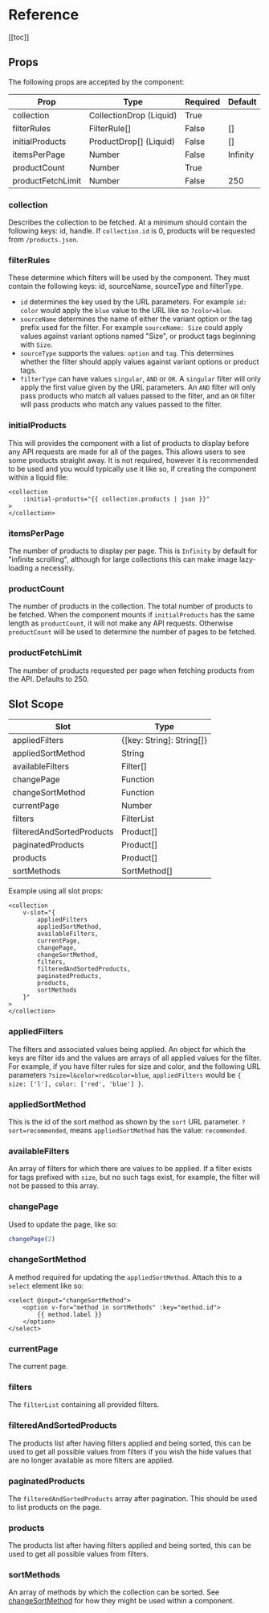 # Reference

[[toc]]

## Props
The following props are accepted by the component:

| Prop              | Type                    | Required | Default  |
| ----------------- | ----------------------- | -------- | -------- |
| collection        | CollectionDrop (Liquid) | True     |          |
| filterRules       | FilterRule[]            | False    | []       |
| initialProducts   | ProductDrop[] (Liquid)  | False    | []       |
| itemsPerPage      | Number                  | False    | Infinity |
| productCount      | Number                  | True     |          |
| productFetchLimit | Number                  | False    | 250      |

### collection
Describes the collection to be fetched. At a minimum should contain the following keys:
id, handle. If `collection.id` is 0, products will be requested from `/products.json`.

### filterRules
These determine which filters will be used by the component. They must contain the following keys: id, sourceName, sourceType and filterType.

* `id` determines the key used by the URL parameters. For example `id: color` would apply the `blue` value to the URL like so `?color=blue`.
* `sourceName` determines the name of either the variant option or the tag prefix used for the filter. For example `sourceName: Size` could apply values against variant options named "Size", or product tags beginning with `Size`.
* `sourceType` supports the values: `option` and `tag`. This determines whether the filter should apply values against variant options or product tags.
* `filterType` can have values `singular`, `AND` or `OR`. A `singular` filter will only apply the first value given by the URL parameters. An `AND` filter will only pass products who match all values passed to the filter, and an `OR` filter will pass products who match any values passed to the filter.

### initialProducts
This will provides the component with a list of products to display before any API requests are made for all of the pages. This allows users to see some products straight away. It is not required, however it is recommended to be used and you would typically use it like so, if creating the component within a liquid file:
```vue
<collection
    :initial-products="{{ collection.products | json }}"
>
</collection>
```

### itemsPerPage
The number of products to display per page. This is `Infinity` by default for "infinite scrolling", although for large collections this can make image lazy-loading a necessity.

### productCount
The number of products in the collection. The total number of products to be fetched. When the component mounts if `initialProducts` has the same length as `productCount`, it will not make any API requests. Otherwise `productCount` will be used to determine the number of pages to be fetched.

### productFetchLimit
The number of products requested per page when fetching products from the API. Defaults to 250.


## Slot Scope

| Slot                      | Type                      |
| ------------------------- | ------------------------- |
| appliedFilters            | {[key: String]: String[]} |
| appliedSortMethod         | String                    |
| availableFilters          | Filter[]                  |
| changePage                | Function                  |
| changeSortMethod          | Function                  |
| currentPage               | Number                    |
| filters                   | FilterList                |
| filteredAndSortedProducts | Product[]                 |
| paginatedProducts         | Product[]                 |
| products                  | Product[]                 |
| sortMethods               | SortMethod[]              |

Example using all slot props:
```vue
<collection
    v-slot="{
        appliedFilters
        appliedSortMethod,
        availableFilters,
        currentPage,
        changePage,
        changeSortMethod,
        filters,
        filteredAndSortedProducts,
        paginatedProducts,
        products,
        sortMethods
    }"
>
</collection>
```

### appliedFilters
The filters and associated values being applied. An object for which the keys are filter ids and the values are arrays of all applied values for the filter. For
example, if you have filter rules for size and color, and the following URL parameters `?size=l&color=red&color=blue`, `appliedFilters` would be `{ size: ['l'], color: ['red', 'blue'] }`.

### appliedSortMethod
This is the id of the sort method as shown by the `sort` URL parameter. `?sort=recommended`, means `appliedSortMethod` has the value: `recommended`.

### availableFilters
An array of filters for which there are values to be applied. If a filter exists for tags prefixed with `size`, but no such tags exist, for example, the filter will not be passed to this array.

### changePage
Used to update the page, like so:
```js
changePage(2)
```

### changeSortMethod
A method required for updating the `appliedSortMethod`. Attach this to a `select` element like so:
```vue
<select @input="changeSortMethod">
    <option v-for="method in sortMethods" :key="method.id">
        {{ method.label }}
    </option>
</select>
```

### currentPage
The current page.

### filters
The `filterList` containing all provided filters.

### filteredAndSortedProducts
The products list after having filters applied and being sorted, this can be used to get all possible values from filters if you wish the hide values that are no longer available as more filters are applied.

### paginatedProducts
The `filteredAndSortedProducts` array after pagination. This should be used to list products on the page.

### products
The products list after having filters applied and being sorted, this can be used to get all possible values from filters.

### sortMethods
An array of methods by which the collection can be sorted. See [changeSortMethod](#changesortmethod) for how they might be used within a component.
